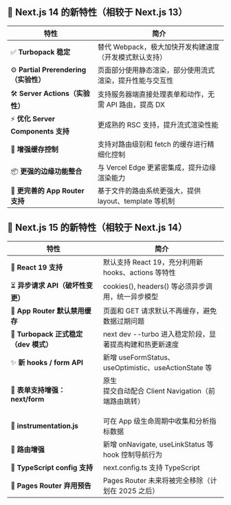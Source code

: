 ## **🧩 Next.js 14 的新特性（相较于 Next.js 13）**

| **特性**                           | **简介**                              |
| -------------------------------- | ----------------------------------- |
| ✅ **Turbopack 稳定**               | 替代 Webpack，极大加快开发构建速度（开发模式默认支持）     |
| ⚙️ **Partial Prerendering（实验性）** | 页面部分使用静态渲染，部分使用流式渲染，提升性能与交互性        |
| 🛠️ **Server Actions（实验性）**      | 支持服务器端直接处理表单和动作，无需 API 路由，提高 DX     |
| ⚡ **优化 Server Components 支持**    | 更成熟的 RSC 支持，提升流式渲染性能                |
| 🧪 **增强缓存控制**                    | 支持对路由级别和 fetch 的缓存进行精细化控制           |
| 📦 **更强的边缘功能整合**                 | 与 Vercel Edge 更紧密集成，提升边缘渲染能力        |
| 🎯 **更完善的 App Router 支持**        | 基于文件的路由系统更强大，提供 layout、template 等机制 |
## **🚀 Next.js 15 的新特性（相较于 Next.js 14）**
|**特性**|**简介**|
|---|---|
|🔄 **React 19 支持**|默认支持 React 19，充分利用新 hooks、actions 等特性|
|⏳ **异步请求 API（破坏性变更）**|cookies(), headers() 等必须异步调用，统一异步模型|
|📂 **App Router 默认禁用缓存**|页面和 GET 请求默认不再缓存，避免数据过期问题|
|🚄 **Turbopack 正式稳定（dev 模式）**|next dev --turbo 进入稳定阶段，显著提高构建和热更新速度|
|✨ **新 hooks / form API**|新增 useFormStatus、useOptimistic、useActionState 等|
|🧵 **表单支持增强：next/form**|原生 <form> 提交自动配合 Client Navigation（前端路由跳转）|
|🧪 **instrumentation.js**|可在 App 级生命周期中收集和分析指标数据|
|🧭 **路由增强**|新增 onNavigate, useLinkStatus 等 hook 控制导航行为|
|📜 **TypeScript config 支持**|next.config.ts 支持 TypeScript|
|🛑 **Pages Router 弃用预告**|Pages Router 未来将被完全移除（计划在 2025 之后）|